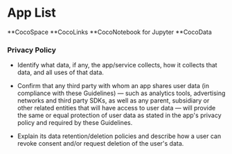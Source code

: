# App List
**CocoSpace
**CocoLinks
**CocoNotebook for Jupyter 
**CocoData

### Privacy Policy

- Identify what data, if any, the app/service collects, how it collects that data, and all uses of that data. 

- Confirm that any third party with whom an app shares user data (in compliance with these Guidelines) — such as analytics tools, advertising networks and third party SDKs, as well as any parent, subsidiary or other related entities that will have access to user data — will provide the same or equal protection of user data as stated in the app's privacy policy and required by these Guidelines. 

- Explain its data retention/deletion policies and describe how a user can revoke consent and/or request deletion of the user's data.
